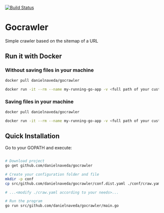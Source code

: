 [![Build Status](https://travis-ci.com/danielnaveda/gocrawler.svg?branch=add-tests)](https://travis-ci.com/danielnaveda/gocrawler)

# Gocrawler

Simple crawler based on the sitemap of a URL

## Run it with Docker

### Without saving files in your machine
```bash
docker pull danielnaveda/gocrawler

docker run -it --rm --name my-running-go-app -v <full path of your custom conf file>:/go/conf/craw.yaml danielnaveda/gocrawler

```

### Saving files in your machine
```bash
docker pull danielnaveda/gocrawler

docker run -it --rm --name my-running-go-app -v <full path of your custom conf file>:/go/conf/craw.yaml -v <full path of the folder where you want to save your files>:/go/temp-files danielnaveda/gocrawler

```


## Quick Installation
Go to your GOPATH and execute:
```bash

# Download project
go get github.com/danielnaveda/gocrawler

# Create your configuration folder and file
mkdir -p conf
cp src/github.com/danielnaveda/gocrawler/conf.dist.yaml ./conf/craw.yaml

# ...<modify ./craw.yaml according to your needs>...

# Run the program
go run src/github.com/danielnaveda/gocrawler/main.go
```
